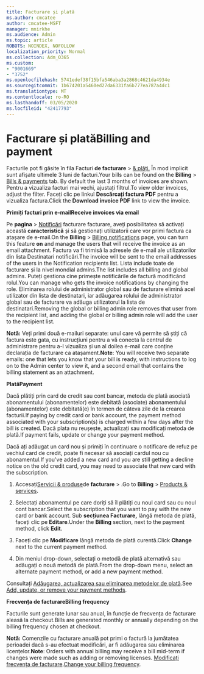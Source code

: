 ```yaml
---
title: Facturare și plată
ms.author: cmcatee
author: cmcatee-MSFT
manager: mnirkhe
ms.audience: Admin
ms.topic: article
ROBOTS: NOINDEX, NOFOLLOW
localization_priority: Normal
ms.collection: Adm_O365
ms.custom:
- "9001669"
- "3752"
ms.openlocfilehash: 5741edef38f15bfa546aba3a2868c4621da4934e
ms.sourcegitcommit: 1b674201a5460ed27da6331fa6b777ea787a4dc1
ms.translationtype: MT
ms.contentlocale: ro-RO
ms.lasthandoff: 03/05/2020
ms.locfileid: "42417793"
---
```

# <a name="billing-and-payment"></a><span data-ttu-id="3220d-102">Facturare și plată</span><span class="sxs-lookup"><span data-stu-id="3220d-102">Billing and payment</span></span>

<span data-ttu-id="3220d-103">Facturile pot fi găsite în fila Facturi **de facturare** > [& plăți.](https://go.microsoft.com/fwlink/p/?linkid=848039)  În mod implicit sunt afișate ultimele 3 luni de facturi.</span><span class="sxs-lookup"><span data-stu-id="3220d-103">Your bills can be found on the **Billing** > [Bills & payments](https://go.microsoft.com/fwlink/p/?linkid=848039) tab.  By default the last 3 months of invoices are shown.</span></span>  <span data-ttu-id="3220d-104">Pentru a vizualiza facturi mai vechi, ajustați filtrul.</span><span class="sxs-lookup"><span data-stu-id="3220d-104">To view older invoices, adjust the filter.</span></span>  <span data-ttu-id="3220d-105">Faceți clic pe linkul **Descărcați factura PDF** pentru a vizualiza factura.</span><span class="sxs-lookup"><span data-stu-id="3220d-105">Click the **Download invoice PDF** link to view the invoice.</span></span>

<span data-ttu-id="3220d-106">**Primiți facturi prin e-mail**</span><span class="sxs-lookup"><span data-stu-id="3220d-106">**Receive invoices via email**</span></span>

<span data-ttu-id="3220d-107">Pe **pagina** > [Notificări](https://go.microsoft.com/fwlink/p/?linkid=853212) facturare facturare, aveți posibilitatea să activați această **caracteristică** și să gestionați utilizatorii care vor primi factura ca atașare de e-mail.</span><span class="sxs-lookup"><span data-stu-id="3220d-107">On the **Billing** > [Billing notifications](https://go.microsoft.com/fwlink/p/?linkid=853212) page, you can turn this feature **on** and manage the users that will receive the invoice as an email attachment.</span></span> <span data-ttu-id="3220d-108">Factura va fi trimisă la adresele de e-mail ale utilizatorilor din lista Destinatari notificări.</span><span class="sxs-lookup"><span data-stu-id="3220d-108">The invoice will be sent to the email addresses of the users in the Notification recipients list.</span></span> <span data-ttu-id="3220d-109">Lista include toate de facturare și la nivel mondial admins.</span><span class="sxs-lookup"><span data-stu-id="3220d-109">The list includes all billing and global admins.</span></span>  <span data-ttu-id="3220d-110">Puteți gestiona cine primește notificările de factură modificând rolul.</span><span class="sxs-lookup"><span data-stu-id="3220d-110">You can manage who gets the invoice notifications by changing the role.</span></span>  <span data-ttu-id="3220d-111">Eliminarea rolului de administrator global sau de facturare elimină acel utilizator din lista de destinatari, iar adăugarea rolului de administrator global sau de facturare va adăuga utilizatorul la lista de destinatari.</span><span class="sxs-lookup"><span data-stu-id="3220d-111">Removing the global or billing admin role removes that user from the recipient list, and adding the global or billing admin role will add the user to the recipient list.</span></span>

<span data-ttu-id="3220d-112">**Notă:** Veți primi două e-mailuri separate: unul care vă permite să știți că factura este gata, cu instrucțiuni pentru a vă conecta la centrul de administrare pentru a-l vizualiza și un al doilea e-mail care conține declarația de facturare ca atașament.</span><span class="sxs-lookup"><span data-stu-id="3220d-112">**Note**: You will receive two separate emails: one that lets you know that your bill is ready, with instructions to log on to the Admin center to view it, and a second email that contains the billing statement as an attachment.</span></span>

<span data-ttu-id="3220d-113">**Plată**</span><span class="sxs-lookup"><span data-stu-id="3220d-113">**Payment**</span></span>

<span data-ttu-id="3220d-114">Dacă plătiți prin card de credit sau cont bancar, metoda de plată asociată abonamentului (abonamentelor) este debitată (asociate) abonamentului (abonamentelor) este debitată(e) în termen de câteva zile de la crearea facturii.</span><span class="sxs-lookup"><span data-stu-id="3220d-114">If paying by credit card or bank account, the payment method associated with your subscription(s) is charged within a few days after the bill is created.</span></span>  <span data-ttu-id="3220d-115">Dacă plata nu reușește, actualizați sau modificați metoda de plată.</span><span class="sxs-lookup"><span data-stu-id="3220d-115">If payment fails, update or change your payment method.</span></span> 

<span data-ttu-id="3220d-116">Dacă ați adăugat un card nou și primiți în continuare o notificare de refuz pe vechiul card de credit, poate fi necesar să asociați cardul nou cu abonamentul.</span><span class="sxs-lookup"><span data-stu-id="3220d-116">If you've added a new card and you are still getting a decline notice on the old credit card, you may need to associate that new card with the subscription.</span></span>

1. <span data-ttu-id="3220d-117">Accesați[Servicii & produse](https://go.microsoft.com/fwlink/p/?linkid=842054)de **facturare** > .</span><span class="sxs-lookup"><span data-stu-id="3220d-117">Go to **Billing** > [Products & services](https://go.microsoft.com/fwlink/p/?linkid=842054).</span></span>

2. <span data-ttu-id="3220d-118">Selectați abonamentul pe care doriți să îl plătiți cu noul card sau cu noul cont bancar.</span><span class="sxs-lookup"><span data-stu-id="3220d-118">Select the subscription that you want to pay with the new card or bank account.</span></span> <span data-ttu-id="3220d-119">Sub **secțiunea Facturare,** lângă metoda de plată, faceți clic pe **Editare**.</span><span class="sxs-lookup"><span data-stu-id="3220d-119">Under the **Billing** section, next to the payment method, click **Edit**.</span></span>

3. <span data-ttu-id="3220d-120">Faceți clic pe **Modificare** lângă metoda de plată curentă.</span><span class="sxs-lookup"><span data-stu-id="3220d-120">Click **Change** next to the current payment method.</span></span>

4. <span data-ttu-id="3220d-121">Din meniul drop-down, selectați o metodă de plată alternativă sau adăugați o nouă metodă de plată.</span><span class="sxs-lookup"><span data-stu-id="3220d-121">From the drop-down menu, select an alternate payment method, or add a new payment method.</span></span>

<span data-ttu-id="3220d-122">Consultați [Adăugarea, actualizarea sau eliminarea metodelor de plată](https://go.microsoft.com/fwlink/?linkid=2118133).</span><span class="sxs-lookup"><span data-stu-id="3220d-122">See [Add, update, or remove your payment methods](https://go.microsoft.com/fwlink/?linkid=2118133).</span></span>

<span data-ttu-id="3220d-123">**Frecvența de facturare**</span><span class="sxs-lookup"><span data-stu-id="3220d-123">**Billing frequency**</span></span>

<span data-ttu-id="3220d-124">Facturile sunt generate lunar sau anual, în funcție de frecvența de facturare aleasă la checkout.</span><span class="sxs-lookup"><span data-stu-id="3220d-124">Bills are generated monthly or annually depending on the billing frequency chosen at checkout.</span></span>  

<span data-ttu-id="3220d-125">**Notă:** Comenzile cu facturare anuală pot primi o factură la jumătatea perioadei dacă s-au efectuat modificări, ar fi adăugarea sau eliminarea licențelor.</span><span class="sxs-lookup"><span data-stu-id="3220d-125">**Note**: Orders with annual billing may receive a bill mid-term if changes were made such as adding or removing licenses.</span></span>  <span data-ttu-id="3220d-126">[Modificați frecvența de facturare](https://go.microsoft.com/fwlink/?linkid=2119148).</span><span class="sxs-lookup"><span data-stu-id="3220d-126">[Change your billing frequency](https://go.microsoft.com/fwlink/?linkid=2119148).</span></span>
